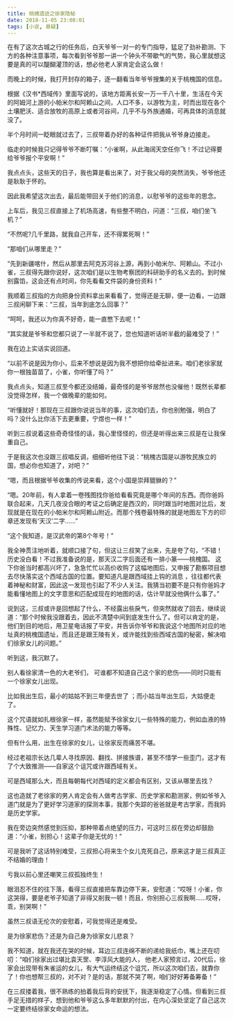 ```yaml
---
title: 桃槐遗迹之徐家隐秘
date: 2018-11-05 23:08:01
tags: [小说, 悬疑]
---
```

在有了这次古城之行的任务后，白天爷爷一对一的专门指导，猛足了劲补勘测、下方的各种注意事项，每次看到爷爷那一讲一个钟头不带歇气的气势，我心里就想这要是真的可以醍醐灌顶的话，想必他老人家肯定会这么做！

而晚上的时候，我打开封存的箱子，逐一翻看当年爷爷搜集的关于桃槐国的信息。

根据《汉书*西域传》里面写说的，该地方距离长安一万一千八十里，生活在今天的阿姆河上游的小帕米尔和阿赖山之间，人口不多，以游牧为主，时而出现在各个土壤肥沃、适合放牧的高原上或者河谷间，几乎不与外族通婚，可再具体的消息就没了。

半个月时间一眨眼就过去了，三叔带着办好的各种证件把我从爷爷身边接走。

临走的时候我只记得爷爷不断叮嘱：“小雀啊，从此海阔天空任你飞！不过记得要给爷爷报个平安啊！”

我点点头，这些天的日子，我也算是看出来了，对于我父母的突然消失，爷爷他还是耿耿于怀的。

因此我希望这次出去，最后能带回关于他们的消息，以慰爷爷的这些年的思念。

上车后，我见三叔直接上了机场高速，有些整不明白，问道：“三叔，咱们坐飞机？”

“不然呢?几千里路，就我自己开车，还不得累死啊！”

“那咱们从哪里走？”

“先到新疆喀什，然后从那里去阿克苏河谷上源，再到小帕米尔、阿赖山。不过小雀，三叔得先跟你说好，这次咱们是以生物考察团的科研助手的名义去的。到时候别露馅，这会还有点时间，你先看看文件袋的身份资料！”

我顺着三叔指的方向把身份资料拿出来看看了，觉得还是无聊，便一边看，一边跟三叔闲聊下来：“三叔，当年到底怎么回事？”

“呵呵，我还以为你真不好奇，能一直憋下去呢！”

“其实就是爷爷和您都只说了一半就不说了，您也知道听话听半截的最难受了！”

我在边上实话实说回道。

“以前不说是因为你小，后来不想说是因为我不想把你给牵扯进来。咱们老徐家就你一根独苗苗了，小雀，你听懂了吗？”

我点点头，知道三叔至今都还没结婚，最奇怪的是爷爷居然也没催他！既然长辈都没觉得怎样，我一个做晚辈的能如何。

“听懂就好！那现在三叔跟你说说当年的事，这次咱们去，你也别勉强，明白了吗？没什么比你活下去更重要，宁煜也一样！”

听到三叔说着这些奇奇怪怪的话，我心里怪怪的，但还是听得出来三叔是在让我保重自己。

于是我这次也没跟三叔唱反调，细细听他往下说：“桃槐古国是以游牧民族立的国，想必你也知道了，对吧？”

“嗯，而且根据爷爷收集的传说来看，这个小国是崇拜貔貅的？”

“嗯。20年前，有人拿着一卷残图找你爸给看看究竟是哪个年间的东西。而你爸妈联合起来，几天几夜没合眼的考证之后确定是西汉的，同时跟当时地图对比后，发现就是在现在的小帕米尔和阿赖山附近。而那个残卷最特殊的就是地图左下方的印章还发现有‘天汉’二字……”

“这个我知道，是汉武帝的第8个年号！”

我全神贯注地听着，就顺口接了句，但这让三叔笑了出来，先是夸了句，“不错！历史没白看！不过我准备说的是，那天汉二字后面还有一排小篆——桃槐国。 这下你爸当时都高兴坏了，急急忙忙以高价收购了这幅地图后，又申报了勘察项目想去尽快落实这个西域古国的位置。要知道凡是跟西域挂上钩的消息 ，往往都代表着神秘和财富，因此这一发现也引起了不少人关注。我猜当初要不是只有你爸妈才能看懂地图上的文字意思和匹配成现在的地图的话，估计早就没他俩什么事了。”

说到这，三叔或许是回想起了什么，不经露出些戾气，但突然就收了回去，继续说道：“那个时候我没跟着去，因此不清楚中间到底发生什么了。但可以肯定的是，他们到目的地后，用卫星电话报了平安，并告诉你爷爷和我说这个地图所对应的地址真的桃槐国遗址，而且还是跟王陵有关，或许能找到些西域古国的秘密，解决咱们徐家女儿的问题。”

听到这，我沉默了。

别人看徐家清一色的大老爷们， 可谁都不知道自己这个家的悲伤——同时只能有一个徐家女儿出现。

比如我出生后，最小的姑姑不到三年便去世了 ；而小姑当年出生后，大姑便走了。

这个咒语就如扎根徐家一样，虽然能赋予徐家女儿一些特殊的能力，例如血液的特殊性、记忆力、天生学习道门术法的能力等等。

但有什么用，出生在徐家的女儿，让徐家反而痛苦不堪。

经过老祖宗长达几辈人寻找原因、翻找、拼接族谱，甚至不惜学一些歪门，这才有了个大致推测——自家这个诅咒或许跟西域有关。

可是西域那么大，而且每朝每代对西域的定义都会有区别，又该从哪里去找？

这也造就了老徐家的男人肯定会有人做考古学家、历史学家和勘测家，例如爷爷入道门就是为了更好学习道家的探测本事，我那个失踪的爸爸就是考古学家，而我妈是历史学家。

我在旁边突然感觉到压抑，那种带着点绝望的压力，可这时三叔在旁边却鼓励道：“小雀，别担心！这辈子你是无忧的！”

可是我听了这话特别难受，三叔担心将来生个女儿克死自己，原来这才是三叔真正不结婚的理由！

亏我以前心里还嘲笑三叔孤独终生！

眼泪忍不住的往下落，看得三叔直接把车靠边停下来，安慰道：“哎呀！小雀，你这哭得，要是老爷子知道了非得又削我一顿！而且，你别担心三叔我啊……哎呀， 乖，别哭啊！”

虽然三叔语无伦次的安慰着，可我觉得还是难受。

是为徐家悲伤？还是为自己身为徐家女儿悲哀？

我不知道，就在我还在哭的时候，耳边三叔连绵不断的递给我纸巾，嘴上还在叨叨：“咱们徐家出过堪比袁天罡、李淳风大能的人， 他老人家预言过，20代后，徐家会出现带有朱雀运的女儿，有大气运终结这个诅咒，所以这次咱们去，就靠你了！你也想帮三叔的，对不对？是的话，那就不哭了啊，咱们好好筹备筹备！”

在三叔搂着我，很不熟练的拍着我后背的安抚下，我逐渐稳定了心情。但看到三叔手足无措的样子，想到他和爷爷这么多年默默的付出，在内心深处坚定了自己这次一定要终结徐家女命运的想法。